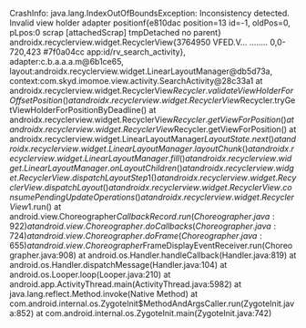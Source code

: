 CrashInfo:
java.lang.IndexOutOfBoundsException: Inconsistency detected. Invalid view holder adapter positionf{e810dac position=13 id=-1, oldPos=0, pLpos:0 scrap [attachedScrap] tmpDetached no parent} androidx.recyclerview.widget.RecyclerView{3764950 VFED.V... ........ 0,0-720,423 #7f0a04cc app:id/rv_search_activity}, adapter:c.b.a.a.a.m@6b1ce65, layout:androidx.recyclerview.widget.LinearLayoutManager@db5d73a, context:com.skyd.imomoe.view.activity.SearchActivity@28c33a1
	at androidx.recyclerview.widget.RecyclerView$Recycler.validateViewHolderForOffsetPosition()
	at androidx.recyclerview.widget.RecyclerView$Recycler.tryGetViewHolderForPositionByDeadline()
	at androidx.recyclerview.widget.RecyclerView$Recycler.getViewForPosition()
	at androidx.recyclerview.widget.RecyclerView$Recycler.getViewForPosition()
	at androidx.recyclerview.widget.LinearLayoutManager$LayoutState.next()
	at androidx.recyclerview.widget.LinearLayoutManager.layoutChunk()
	at androidx.recyclerview.widget.LinearLayoutManager.fill()
	at androidx.recyclerview.widget.LinearLayoutManager.onLayoutChildren()
	at androidx.recyclerview.widget.RecyclerView.dispatchLayoutStep1()
	at androidx.recyclerview.widget.RecyclerView.dispatchLayout()
	at androidx.recyclerview.widget.RecyclerView.consumePendingUpdateOperations()
	at androidx.recyclerview.widget.RecyclerView$1.run()
	at android.view.Choreographer$CallbackRecord.run(Choreographer.java:922)
	at android.view.Choreographer.doCallbacks(Choreographer.java:724)
	at android.view.Choreographer.doFrame(Choreographer.java:655)
	at android.view.Choreographer$FrameDisplayEventReceiver.run(Choreographer.java:908)
	at android.os.Handler.handleCallback(Handler.java:819)
	at android.os.Handler.dispatchMessage(Handler.java:104)
	at android.os.Looper.loop(Looper.java:210)
	at android.app.ActivityThread.main(ActivityThread.java:5982)
	at java.lang.reflect.Method.invoke(Native Method)
	at com.android.internal.os.ZygoteInit$MethodAndArgsCaller.run(ZygoteInit.java:852)
	at com.android.internal.os.ZygoteInit.main(ZygoteInit.java:742)
